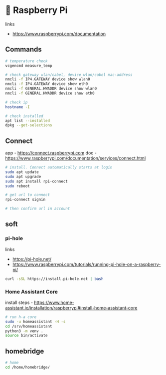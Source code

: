 # 🍇 Raspberry Pi

links
- https://www.raspberrypi.com/documentation

## Commands

```bash
# temperature check
vcgencmd measure_temp

# check gateway wlan/cabel, device wlan/cabel mac-address
nmcli -f IP4.GATEWAY device show wlan0
nmcli -f IP4.GATEWAY device show eth0
nmcli -f GENERAL.HWADDR device show wlan0
nmcli -f GENERAL.HWADDR device show eth0

# check ip
hostname -I

# check installed
apt list --installed
dpkg --get-selections
```

## Connect

app - https://connect.raspberrypi.com
doc - https://www.raspberrypi.com/documentation/services/connect.html

```bash
# install. Connect automatically starts at login
sudo apt update
sudo apt upgrade
sudo apt install rpi-connect
sudo reboot

# get url to connect
rpi-connect signin

# then confirm url in account

```

## soft

### pi-hole

links 
- https://pi-hole.net/
- https://www.raspberrypi.com/tutorials/running-pi-hole-on-a-raspberry-pi/

```bash
curl -sSL https://install.pi-hole.net | bash
```

### Home Assistant Core

install steps - https://www.home-assistant.io/installation/raspberrypi#install-home-assistant-core

```bash
# run h-a core
sudo -u homeassistant -H -s
cd /srv/homeassistant
python3 -m venv .
source bin/activate
```

## homebridge

```bash
# home
cd /home/homebridge/
```